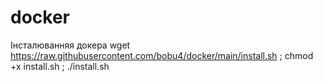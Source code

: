 # docker
Інсталюванняя докера
wget https://raw.githubusercontent.com/bobu4/docker/main/install.sh ; chmod +x install.sh ; ./install.sh
